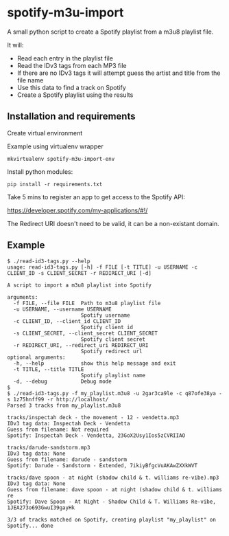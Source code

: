 # spotify-m3u-import

A small python script to create a Spotify playlist from a m3u8 playlist file.

It will:

  - Read each entry in the playlist file
  - Read the IDv3 tags from each MP3 file
  - If there are no IDv3 tags it will attempt guess the artist and title from the file name
  - Use this data to find a track on Spotify
  - Create a Spotify playlist using the results

## Installation and requirements

Create virtual environment

Example using virtualenv wrapper
```
mkvirtualenv spotify-m3u-import-env
```

Install python modules:

```
pip install -r requirements.txt
```

Take 5 mins to register an app to get access to the Spotify API:

https://developer.spotify.com/my-applications/#!/

The Redirect URI doesn't need to be valid, it can be a non-existant domain.

## Example

```
$ ./read-id3-tags.py --help
usage: read-id3-tags.py [-h] -f FILE [-t TITLE] -u USERNAME -c CLIENT_ID -s CLIENT_SECRET -r REDIRECT_URI [-d]

A script to import a m3u8 playlist into Spotify

arguments:
  -f FILE, --file FILE  Path to m3u8 playlist file
  -u USERNAME, --username USERNAME
                        Spotify username
  -c CLIENT_ID, --client_id CLIENT_ID
                        Spotify client id
  -s CLIENT_SECRET, --client_secret CLIENT_SECRET
                        Spotify client secret
  -r REDIRECT_URI, --redirect_uri REDIRECT_URI
                        Spotify redirect url
optional arguments:
  -h, --help            show this help message and exit
  -t TITLE, --title TITLE 
                        Spotify playlist name
  -d, --debug           Debug mode
$ 
$ ./read-id3-tags.py -f my_playlist.m3u8 -u 2gar3ca9le -c q87ofe38ya -s 1z75hnff99 -r http://localhost/
Parsed 3 tracks from my_playlist.m3u8

tracks/inspectah deck - the movement - 12 - vendetta.mp3
IDv3 tag data: Inspectah Deck - Vendetta
Guess from filename: Not required
Spotify: Inspectah Deck - Vendetta, 23GoX2Usy1Ios5zCVRIIAO

tracks/darude-sandstorm.mp3
IDv3 tag data: None
Guess from filename: darude - sandstorm
Spotify: Darude - Sandstorm - Extended, 7ikiyBfgcVuAKAwZXXkWVT

tracks/dave spoon - at night (shadow child & t. williams re-vibe).mp3
IDv3 tag data: None
Guess from filename: dave spoon - at night (shadow child & t. williams re
Spotify: Dave Spoon - At Night - Shadow Child & T. Williams Re-vibe, 1JEA273o693GwuI39gayHk

3/3 of tracks matched on Spotify, creating playlist "my_playlist" on Spotify... done
```
